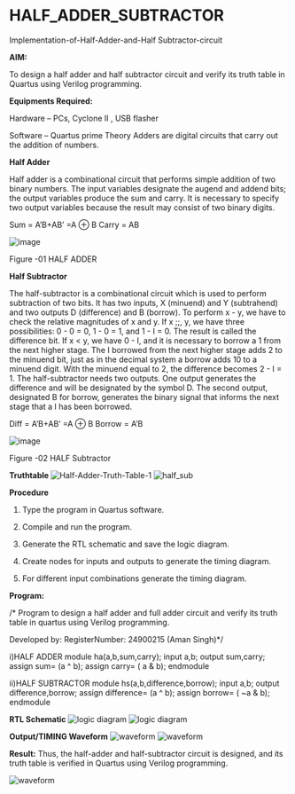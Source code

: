 # HALF_ADDER_SUBTRACTOR

Implementation-of-Half-Adder-and-Half Subtractor-circuit

**AIM:**

To design a half adder and half subtractor circuit and verify its truth table in Quartus using Verilog programming.

**Equipments Required:**

Hardware – PCs, Cyclone II , USB flasher 

Software – Quartus prime Theory Adders are digital circuits that carry out the addition of numbers.

**Half Adder**

Half adder is a combinational circuit that performs simple addition of two binary numbers. The input variables designate the augend and addend bits; the output variables produce the sum and carry. It is necessary to specify two output variables because the result may consist of two binary digits.

Sum = A’B+AB’ =A ⊕ B Carry = AB

![image](https://github.com/naavaneetha/HALF_ADDER_SUBTRACTOR/assets/154305477/bd4a0b2c-cdbc-4184-ab08-81578f121e1f)

Figure -01 HALF ADDER

**Half Subtractor**

The half-subtractor is a combinational circuit which is used to perform subtraction of two bits. It has two inputs, X (minuend) and Y (subtrahend) and two outputs D (difference) and B (borrow). To perform x - y, we have to check the relative magnitudes of x and y. If x ;;, y, we have three possibilities: 0 - 0 = 0, 1 - 0 = 1, and 1 - I = 0. The result is called the difference bit. If x < y, we have 0 - I, and it is necessary to borrow a 1 from the next higher stage. The I borrowed from the next higher stage adds 2 to the minuend bit, just as in the decimal system a borrow adds 10 to a minuend digit. With the minuend equal to 2, the difference becomes 2 - I = 1. The half-subtractor needs two outputs. One output generates the difference and will be designated by the symbol D. The second output, designated B for borrow, generates the binary signal that informs the next stage that a I has been borrowed. 

Diff = A’B+AB’ =A ⊕ B
Borrow = A’B

 ![image](https://github.com/naavaneetha/HALF_ADDER_SUBTRACTOR/assets/154305477/d76b099c-513f-4e7c-843a-e2fd028a531a)

Figure -02 HALF Subtractor

**Truthtable**
![Half-Adder-Truth-Table-1](https://github.com/user-attachments/assets/848f6a82-508f-4e78-a378-37f94310fd5e)
![half_sub](https://github.com/user-attachments/assets/2086825c-73ed-474f-9794-4015b43adfe9)




**Procedure**

1.	Type the program in Quartus software.

2.	Compile and run the program.

3.	Generate the RTL schematic and save the logic diagram.

4.	Create nodes for inputs and outputs to generate the timing diagram.

5.	For different input combinations generate the timing diagram.


**Program:**

/* Program to design a half adder and full adder circuit and verify its truth table in quartus using Verilog programming.

Developed by: RegisterNumber: 24900215 (Aman Singh)*/

i)HALF ADDER
module ha(a,b,sum,carry);
input a,b;
output sum,carry;
assign sum= (a ^ b);
assign carry= ( a & b);
endmodule

ii)HALF SUBTRACTOR
module hs(a,b,difference,borrow);
input a,b;
output difference,borrow;
assign difference= (a ^ b);
assign borrow= ( ~a & b);
endmodule

**RTL Schematic**
![logic diagram](https://github.com/user-attachments/assets/d08c0a5f-72b4-40a1-8ca2-95957133c33c)
![logic diagram](https://github.com/user-attachments/assets/ba6971a1-0eaa-4dbd-a9f3-fa2571c77f09)





**Output/TIMING Waveform**
![waveform](https://github.com/user-attachments/assets/213f8c94-22cf-4dec-8823-b2d7f4da7ea8)
![waveform](https://github.com/user-attachments/assets/d14ac1a8-7e73-4e12-83bb-f6e3d8f6ce7c)



**Result:**
Thus, the half-adder and half-subtractor circuit is designed, and its truth table is verified in Quartus using Verilog programming.

![waveform](https://github.com/user-attachments/assets/09f26e37-49d5-4362-a2dc-5099c4cd1112)

